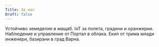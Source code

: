 ```yaml
---
Title: За нас
Draft: false
---
```


Устойчиво земеделие в мащаб. IoT за полета, градини и оранжерии. Наблюдение и управление от Портал в облака. Екип от трима млади инженери, базирани в град Варна.
